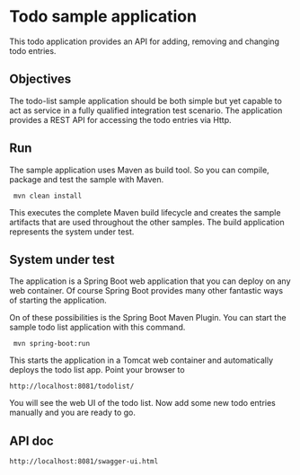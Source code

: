 Todo sample application
==============
This todo application provides an API for adding, removing and changing todo entries.

Objectives
---------

The todo-list sample application should be both simple but yet capable to act as service in a fully qualified integration test
scenario. The application provides a REST API for accessing the todo entries via Http.
        
Run
---------

The sample application uses Maven as build tool. So you can compile, package and test the
sample with Maven.
 
     mvn clean install
    
This executes the complete Maven build lifecycle and creates the sample artifacts that are used throughout the other samples.
The build application represents the system under test.

System under test
---------

The application is a Spring Boot web application that you can deploy on any web container. Of course Spring Boot provides many other fantastic
ways of starting the application.

On of these possibilities is the Spring Boot Maven Plugin. You can start the sample todo list application with this command.

     mvn spring-boot:run

This starts the application in a Tomcat web container and automatically deploys the todo list app. Point your browser to
 
    http://localhost:8081/todolist/

You will see the web UI of the todo list. Now add some new todo entries manually and you are ready to go.


API doc
---------

    http://localhost:8081/swagger-ui.html

